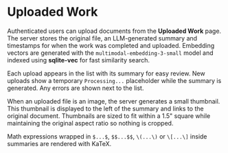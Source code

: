 # Uploaded Work

Authenticated users can upload documents from the **Uploaded Work** page. The server stores the original file, an LLM-generated summary and timestamps for when the work was completed and uploaded. Embedding vectors are generated with the `multimodal-embedding-3-small` model and indexed using **sqlite-vec** for fast similarity search.

Each upload appears in the list with its summary for easy review. New uploads show a temporary `Processing...` placeholder while the summary is generated. Any errors are shown next to the list.

When an uploaded file is an image, the server generates a small thumbnail. This thumbnail is displayed to the left of the summary and links to the original document. Thumbnails are sized to fit within a 1.5" square while maintaining the original aspect ratio so nothing is cropped.

Math expressions wrapped in `$...$`, `$$...$$`, `\(...\)` or `\[...\]` inside summaries are rendered with KaTeX.
